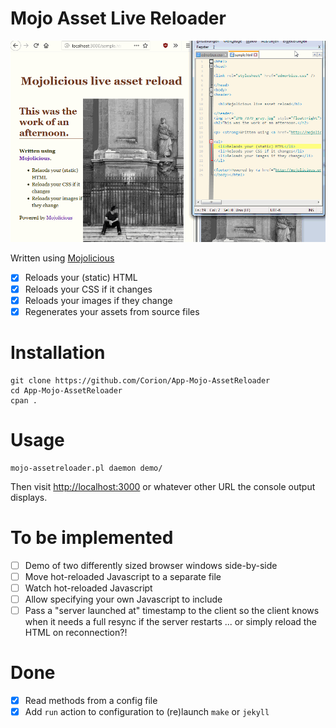 # Mojo Asset Live Reloader

![Demo movie of live reloading](https://github.com/Corion/App-Mojo-AssetReloader/raw/master/demo/hero-demo.gif)

Written using [Mojolicious](http:s//mojolicious.org)

* [x] Reloads your (static) HTML
* [x] Reloads your CSS if it changes
* [x] Reloads your images if they change
* [x] Regenerates your assets from source files

# Installation

    git clone https://github.com/Corion/App-Mojo-AssetReloader
    cd App-Mojo-AssetReloader
    cpan .

# Usage

    mojo-assetreloader.pl daemon demo/

Then visit [http://localhost:3000](http://localhost:3000) or whatever other URL
the console output displays.

# To be implemented

* [ ] Demo of two differently sized browser windows side-by-side
* [ ] Move hot-reloaded Javascript to a separate file
* [ ] Watch hot-reloaded Javascript
* [ ] Allow specifying your own Javascript to include
* [ ] Pass a "server launched at" timestamp to the client so the client knows
      when it needs a full resync if the server restarts
      ... or simply reload the HTML on reconnection?!

# Done

* [x] Read methods from a config file
* [x] Add `run` action to configuration to (re)launch `make` or `jekyll`

